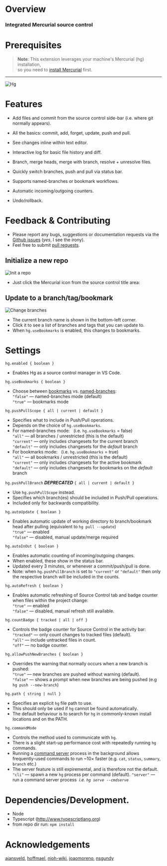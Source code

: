 # Overview

### Integrated Mercurial source control

# Prerequisites

> **Note**: This extension leverages your 
> machine's Mercurial (hg) installation,  
> so you need to [install Mercurial](https://www.mercurial-scm.org) first. 

-----

![Hg](images/hg.png) 

# Features

 * Add files and commit from the source control side-bar (i.e. where git normally appears).

 * All the basics: commit, add, forget, update, push and pull. 

 * See changes inline within text editor. 

 * Interactive log for basic file history and diff.

 * Branch, merge heads, merge with branch, resolve + unresolve files.

 * Quickly switch branches, push and pull via status bar.

 * Supports named-branches or bookmark workflows.

 * Automatic incoming/outgoing counters. 

 * Undo/rollback.
 

# Feedback & Contributing

 * Please report any bugs, suggestions or documentation requests via the [Github issues](https://github.com/mrcrowl/vscode-hg/issues) (_yes_, I see the irony).
 * Feel free to submit [pull requests](https://github.com/mrcrowl/vscode-hg/pulls).


## Initialize a new repo

![Init a repo](images/init.gif) 

  * Just click the Mercurial icon from the source control title area:

## Update to a branch/tag/bookmark

![Change branches](images/change-branch.gif)

  * The current branch name is shown in the bottom-left corner.
  * Click it to see a list of branches and tags that you can update to.
  * When `hg.useBookmarks` is enabled, this changes to bookmarks.

# Settings

`hg.enabled { boolean }`
  * Enables Hg as a source control manager in VS Code.

`hg.useBookmarks { boolean }`
  * Choose between [bookmarks](https://www.mercurial-scm.org/wiki/Bookmarks) vs. [named-branches](https://www.mercurial-scm.org/wiki/NamedBranches):  
  `"false"` — named-branches mode (default)  
  `"true"` — bookmarks mode  

`hg.pushPullScope { all | current | default }`
  * Specifies what to include in Push/Pull operations.
  * Depends on the choice of `hg.useBookmarks`.
  * For named-branches mode: &nbsp; (i.e. `hg.useBookmarks` = false)  
  `"all"` &mdash; all branches / unrestricted (this is the default)  
  `"current"` &mdash; only includes changesets for the current branch  
  `"default"` &mdash; only includes changesets for the _default_ branch
  * For bookmarks mode: &nbsp; (i.e. `hg.useBookmarks` = true)  
  `"all"` &mdash; all bookmarks / unrestricted (this is the default)  
  `"current"` &mdash; only includes changesets for the active bookmark  
  `"default"` &mdash; only includes changesets for bookmarks on the _default_ branch

`hg.pushPullBranch` _**DEPRECATED**_ `{ all | current | default }`
  * Use `hg.pushPullScope` instead.
  * Specifies which branch(es) should be included in Push/Pull operations. 
  * Included only for backwards compatibility.
  
`hg.autoUpdate { boolean }`
  * Enables automatic update of working directory to branch/bookmark head after pulling (equivalent to `hg pull --update`)  
  `"true"` &mdash; enabled  
  `"false"` &mdash; disabled, manual update/merge required

`hg.autoInOut { boolean }`
  * Enables automatic counting of incoming/outgoing changes.
  * When enabled, these show in the status bar.
  * Updated every 3 minutes, or whenever a commit/push/pull is done.
  * Note: when `hg.pushPullBranch` is set to `"current"` or `"default"` then only the respective branch will be included in the counts.
  
`hg.autoRefresh { boolean }`
  * Enables automatic refreshing of Source Control tab and badge counter when files within the project change:  
  `"true"` &mdash; enabled  
  `"false"` &mdash; disabled, manual refresh still available.
    
`hg.countBadge { tracked | all | off }`
  * Controls the badge counter for Source Control in the activity bar:  
  `"tracked"` &mdash; only count changes to tracked files (default).  
  `"all"` &mdash; include untracked files in count.  
  `"off"` &mdash; no badge counter.
  
`hg.allowPushNewBranches { boolean }`
  * Overrides the warning that normally occurs when a new branch is pushed:  
  `"true"` &mdash; new branches are pushed without warning (default).  
  `"false"` &mdash; shows a prompt when new branches are being pushed (e.g `hg push --new-branch`)

`hg.path { string | null }`
  * Specifies an explicit `hg` file path to use.
  * This should only be used if `hg` cannot be found automatically.
  * The default behaviour is to search for `hg` in commonly-known install locations and on the PATH.
  
`hg.commandMode`
  * Controls the method used to communicate with `hg`.
  * There is a slight start-up performance cost with repeatedly running `hg` commands.
  * Running a [command server](https://www.mercurial-scm.org/wiki/CommandServer) process in the background allows frequently-used commands to run ~10× faster (e.g. `cat`, `status`, `summary`, `branch` etc.)  
  * The server feature is still expiremental, and is therefore not the default.
  `"cli"` &mdash; spawn a new `hg` process per command (default).
  `"server"` &mdash; run a command server process &nbsp;_i.e. `hg serve --cmdserve`_  

# Dependencies/Development.
  * Node
  * Typescript (http://www.typescriptlang.org)
  * from repo dir run: `npm install`

# Acknowledgements

[ajansveld](https://github.com/ajansveld), [hoffmael](https://github.com/hoffmael), [nioh-wiki](https://github.com/nioh-wiki), [joaomoreno](https://github.com/joaomoreno), [nsgundy](https://github.com/nsgundy)